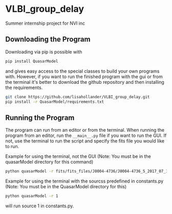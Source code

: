 # VLBI_group_delay
Summer internship project for NVI inc

## Downloading the Program
Downloading via pip is possible with 

```bash
pip install QuasarModel
```

and gives easy access to the special classes to build your own programs with. However, if you want to run the finished program with the gui or from the terminal it's better to download the github repository and then installing the requirements. 

```bash
git clone https://github.com/lisahollander/VLBI_group_delay.git
pip install -r QuasarModel/requirements.txt
```

## Running the Program
The program can run from an editor or from the terminal. When running the
program from an editor, run the `__main__.py` file if you want to run the GUI. If not, use the terminal to run the script and specify the fits file you would like to run. 

Example for using the terminal, not the GUI (Note: You must be in the quasarModel directory for this command)
```bash
python quasarModel -r fits/fits_files/J0004-4736/J0004-4736_S_2017_07_17_pet_map.fits
```

Example for using the terminal with the sourcss predefined in constants.py (Note: You must be in the QuasarModel directory for this)
```bash
python quasarModel -r 1
```
will run source 1 in constants.py. 
